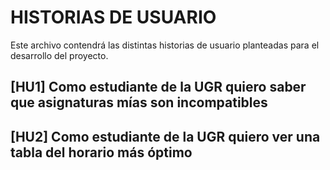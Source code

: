 # HISTORIAS DE USUARIO

Este archivo contendrá las distintas historias de usuario planteadas para el desarrollo del proyecto.

## [HU1] Como estudiante de la UGR quiero saber que asignaturas mías son incompatibles

## [HU2] Como estudiante de la UGR quiero ver una tabla del horario más óptimo

